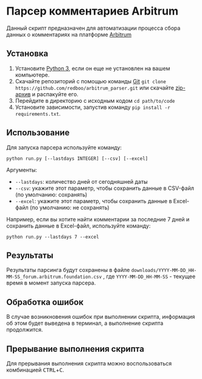 # Парсер комментариев Arbitrum

Данный скрипт предназначен для автоматизации процесса сбора данных о комментариях на платформе [Arbitrum](https://forum.arbitrum.foundation/)

## Установка

1. Установите [Python 3](https://practicum.yandex.ru/blog/kak-ustanovit-python-na-kompyuter/), если он еще не установлен на вашем компьютере.
2. Скачайте репозиторий с помощью команды [Git](https://git-scm.com/book/ru/v2/%D0%92%D0%B2%D0%B5%D0%B4%D0%B5%D0%BD%D0%B8%D0%B5-%D0%A3%D1%81%D1%82%D0%B0%D0%BD%D0%BE%D0%B2%D0%BA%D0%B0-Git) `git clone https://github.com/redboo/arbitrum_parser.git` или скачайте [zip-архив](https://github.com/redboo/arbitrum_parser/archive/refs/heads/main.zip) и распакуйте его.
3. Перейдите в директорию с исходным кодом `cd path/to/code`
4. Установите зависимости, запустив команду `pip install -r requirements.txt`.

## Использование

Для запуска парсера используйте команду:

```shell
python run.py [--lastdays INTEGER] [--csv] [--excel]

```

Аргументы:

* `--lastdays`: количество дней от сегодняшней даты
* `--csv`: укажите этот параметр, чтобы сохранить данные в CSV-файл (по умолчанию: сохранять)
* `--excel`: укажите этот параметр, чтобы сохранить данные в Excel-файл (по умолчанию: не сохранять)

Например, если вы хотите найти комментарии за последние 7 дней и сохранить данные в Excel-файл, используйте команду:

```shell
python run.py --lastdays 7 --excel
```

## Результаты

Результаты парсинга будут сохранены в файле `downloads/YYYY-MM-DD_HH-MM-SS_forum.arbitrum.foundation.csv` , где `YYYY-MM-DD_HH-MM-SS` - текущее время в момент запуска парсера.

## Обработка ошибок

В случае возникновения ошибок при выполнении скрипта, информация об этом будет выведена в терминал, а выполнение скрипта продолжится.

## Прерывание выполнения скрипта

Для прерывания выполнения скрипта можно воспользоваться комбинацией <kbd>CTRL</kbd>+<kbd>C</kbd>.
